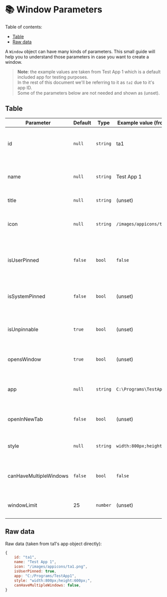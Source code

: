 # 📚 Window Parameters

Table of contents:
  - [Table](#table)
  - [Raw data](#raw-data)

A `Window` object can have many kinds of parameters. This small guide will help you to understand those parameters in case you want to create a window.

> **Note**: the example values are taken from Test App 1 which is a default included app for testing purposes.<br>
> In the rest of this document we'll be referring to it as *`ta1`* due to it's app ID.<br>
> Some of the parameters below are not needed and shown as (unset).

## Table

| Parameter              | Default | Type     | Example value (from ta1)    | Explanation                                                                                                                                 |
| ---------------------- | ------- | -------- | --------------------------- | ------------------------------------------------------------------------------------------------------------------------------------------- |
| id                     | `null`  | `string` | ta1                         | The App ID. Used for HTML elements (the window itself, header, content etc.) and other things.                                              |
| name                   | `null`  | `string` | Test App 1                  | The App's name. Used for taskbar hover and window title. Custom title can be specified with `title` if needed.                              |
| title                  | `null`  | `string` | (unset)                     | The App's Window title. If unset, `name` is used.                                                                                           |
| icon                   | `null`  | `string` | `/images/appicons/ta1.png`  | The App's icon. Needs to be an image file and shows in the window titlebar, taskbar and some other places.                                  |
| isUserPinned           | `false` | `bool`   | `false`                     | Is this app pinned by the user? If this is set to true on startup, it will be automatically pinned and not needed to be pinned by the user. |
| isSystemPinned         | `false` | `bool`   | (unset)                     | App is automatically pinned to the taskbar and can be unpinned only if `isUnpinnable` is set.                                               |
| isUnpinnable           | `true`  | `bool`   | (unset)                     | Allow the app to be unpinned in the taskbar? Only allowed if `isUserPinned` or `isSystemPinned` is set.                                     |
| opensWindow            | `true`  | `bool`   | (unset)                     | Does this app open a window? If `true`, then a window opens when the app is launched.                                                       |
| app                    | `null`  | `string` | `C:\Programs\TestApp1`     | The app file to open. Takes path from local storage. Can be set to a URL if `openInNewTab` is set to true.                                  |
| openInNewTab           | `false` | `bool`   | (unset)                     | Opens the `app` parameter in a new tab. Only works if `app` is a URL.                                                                       |
| style                  | `null`  | `string` | `width:800px;height:600px;` | The window's inline CSS style. Applied to the element with the app's ID.                                                                    |
| canHaveMultipleWindows | `false` | `bool`   | `false`                     | Specifies if the app can have multiple windows. (A limit can be set using `windowLimit`, default is 25)                                     |
| windowLimit            | 25      | `number` | (unset)                     | The app's window limit. Only takes effect when `canHaveMultipleWindows` is set to `true`.                                                   |

## Raw data

Raw data (taken from ta1's app object directly):

```js
{
    id: "ta1",
    name: "Test App 1",
    icon: "/images/appicons/ta1.png",
    isUserPinned: true,
    app: "C:/Programs/TestApp1",
    style: "width:800px;height:600px;",
    canHaveMultipleWindows: false,
}
```
